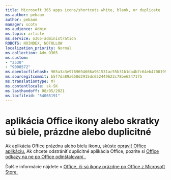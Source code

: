 ```yaml
---
title: Microsoft 365 apps icons/shortcuts white, blank, or duplicate
ms.author: pebaum
author: pebaum
manager: scotv
ms.audience: Admin
ms.topic: article
ms.service: o365-administration
ROBOTS: NOINDEX, NOFOLLOW
localization_priority: Normal
ms.collection: Adm_O365
ms.custom:
- "2530"
- "9000572"
ms.openlocfilehash: 965a3a3e9769694666a961531ac55b31b1da4b7c64eb4700199df8cbcf2152d7
ms.sourcegitcommit: b5f7da89a650d2915dc652449623c78be6247175
ms.translationtype: MT
ms.contentlocale: sk-SK
ms.lasthandoff: 08/05/2021
ms.locfileid: "54065191"
---
```

# <a name="office-app-icons-or-shortcuts-are-white-blank-or-duplicate"></a>aplikácia Office ikony alebo skratky sú biele, prázdne alebo duplicitné

Ak aplikácia Office prázdnu alebo bielu ikonu, skúste [opraviť Office aplikáciu.](https://support.office.com/article/repair-an-office-application-7821d4b6-7c1d-4205-aa0e-a6b40c5bb88b) Ak chcete odstrániť duplicitné aplikácia Office, pozrite si [Office odkazy na ne po Office odinštalovaní .](https://support.office.com/article/office-shortcuts-remain-after-office-uninstall-cc04b8e2-6e91-4c10-94af-9359e595d565)

Ďalšie informácie nájdete v [Office, či sú ikony prázdne po Office z Microsoft Store.](https://support.office.com/article/office-icons-are-blank-after-installing-office-from-the-microsoft-store-7cdaebde-93d5-4873-b767-d9ddc0474d59)